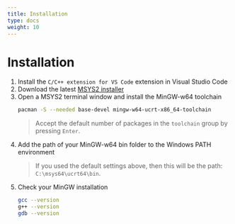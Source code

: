 ```yaml
---
title: Installation
type: docs
weight: 10
---
```


# Installation

1. Install the `C/C++ extension for VS Code` extension in Visual Studio Code
2. Download the latest [MSYS2 installer](https://www.msys2.org/)
3. Open a MSYS2 terminal window and install the MinGW-w64 toolchain
   ```sh
   pacman -S --needed base-devel mingw-w64-ucrt-x86_64-toolchain
   ```
   > Accept the default number of packages in the `toolchain` group by pressing `Enter`.
4. Add the path of your MinGW-w64 bin folder to the Windows PATH environment
   > If you used the default settings above, then this will be the path: `C:\msys64\ucrt64\bin`.
5. Check your MinGW installation
   ```sh
   gcc --version
   g++ --version
   gdb --version
   ```
